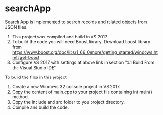 # searchApp
Search App is implemented to search records and related objects from JSON files.

1. This project was compiled and build in VS 2017
2. To build the code you will need Boost library. Download boost library from https://www.boost.org/doc/libs/1_66_0/more/getting_started/windows.html#get-boost
3. Configure VS 2017 with settings at above link in section "4.1   Build From the Visual Studio IDE"

To build the files in this project
1. Create a new Windows 32 console project in VS 2017.
2. Copy the content of main.cpp to your project file containing int main() method.
3. Copy the include and src folder to you project directory.
4. Compile and build the code.
